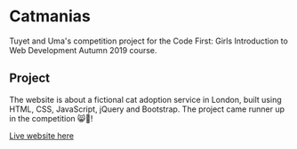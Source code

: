 # Catmanias
Tuyet and Uma's competition project for the Code First: Girls Introduction to Web Development Autumn 2019 course. 

## Project
The website is about a fictional cat adoption service in London, built using HTML, CSS, JavaScript, jQuery and Bootstrap. The project came runner up in the competition :smile_cat::tada:!

[Live website here](https://toowee-le.github.io/catmanias/)
